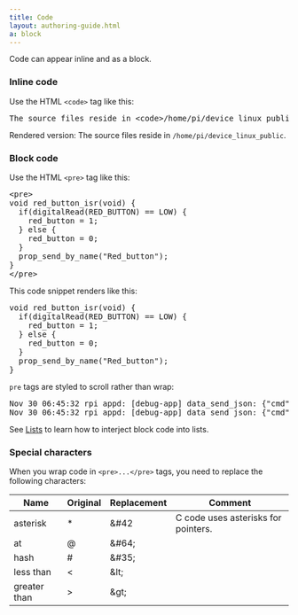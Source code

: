 ```yaml
---
title: Code
layout: authoring-guide.html
a: block
---
```


Code can appear inline and as a block.

### Inline code

Use the HTML <code>&lt;code&gt;</code> tag like this:

<pre>
The source files reside in &lt;code&gt;/home/pi/device_linux_public&lt;/code&gt;.
</pre>

Rendered version: The source files reside in <code>/home/pi/device_linux_public</code>.

### Block code

Use the HTML <code>&lt;pre&gt;</code> tag like this:

<pre>
&lt;pre&gt;
void red_button_isr(void) {
  if(digitalRead(RED_BUTTON) == LOW) {
    red_button = 1;
  } else {
    red_button = 0;
  }
  prop_send_by_name("Red_button");
}
&lt;/pre&gt;
</pre>

This code snippet renders like this:

<pre>
void red_button_isr(void) {
  if(digitalRead(RED_BUTTON) == LOW) {
    red_button = 1;
  } else {
    red_button = 0;
  }
  prop_send_by_name("Red_button");
}
</pre>

<code>pre</code> tags are styled to scroll rather than wrap:

<pre>
Nov 30 06:45:32 rpi appd: [debug-app] data_send_json: {"cmd":{"proto":"data","id":468,"op":"prop_send","opts":{"confirm":true},"args":[{"property":{"name":"bt_connect_id","base_type":"string","value":"","dev_time_ms":1543578332895}}]}}
Nov 30 06:45:32 rpi appd: [debug-app] data_send_json: {"cmd":{"proto":"data","id":469,"op":"prop_send","opts":{"confirm":true},"args":[{"property":{"name":"bt_scan_results","base_type":"string","value":"[]","dev_time_ms":1543578332895}}]}}
</pre>

See [Lists](../../lists) to learn how to interject block code into lists.

### Special characters

When you wrap code in <code>&lt;pre&gt;...&lt;/pre&gt;</code> tags, you need to replace the following characters:

|Name|Original|Replacement|Comment|
|-|-|-|-|
|asterisk|&#42;|&amp;#42|C code uses asterisks for pointers.|
|at|&#64;|&amp;#64;||
|hash|&#35;|&amp;#35;||
|less than|&lt;|&amp;lt;||
|greater than|&gt;|&amp;gt;|&nbsp;|

